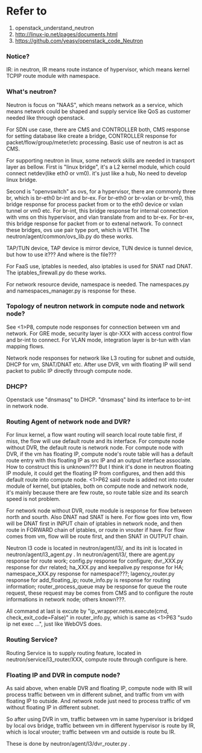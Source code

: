 # Refer to

1. openstack_understand_neutron
2. http://linux-ip.net/pages/documents.html
3. https://github.com/yeasy/openstack_code_Neutron


### Notice?

IR: in neutron, IR means route instance of hypervisor, which means kernel TCPIP route module with namespace.


### What's neutron?

Neutron is focus on "NAAS", which means network as a service, which means network could be shaped and supply service like QoS as customer needed like through openstack.

For SDN use case, there are CMS and CONTROLLER both, CMS response for setting database like create a bridge, CONTROLLER response for packet/flow/group/meter/etc processing. Basic use of neutron is act as CMS.

For supporting neutron in linux, some network skills are needed in transport layer as bellow. First is "linux bridge", it's a L2 kernel module, which could connect netdev(like eth0 or vm0). it's just like a hub, No need to develop linux bridge.

Second is "openvswitch" as ovs, for a hypervisor, there are commonly three br, which is br-eth0 br-int and br-ex. For br-eth0 or br-vxlan or br-vm0, this bridge response for process packet from or to the eth0 device or vxlan tunnel or vm0 etc. For br-int, this bridge response for internal connection with vms on this hypervisor, and vlan translate from and to br-ex. For br-ex, this bridge response for packet from or to extenal network. To connect these bridges, ovs use pair type port, which is VETH. The neutron/agent/common/ovs_lib.py do these works.

TAP/TUN device, TAP device is mirror device, TUN device is tunnel device, but how to use it??? And where is the file???

For FaaS use, iptables is needed, also iptables is used for SNAT nad DNAT. The iptables_firewall.py do these works.

For network resource devide, namespace is needed. The namespaces.py and namespaces_manager.py is response for these.


### Topology of neutron network in compute node and network node?

See <1>P8, compute node responses for connection between vm and network. For GRE mode, security layer is qbr-XXX with access control flow and br-int to connect. For VLAN mode, integration layer is br-tun with vlan mapping flows.

Network node responses for network like L3 routing for subnet and outside, DHCP for vm, SNAT/DNAT etc. After use DVR, vm with floating IP will send packet to public IP directly through compute node.


### DHCP?

Openstack use "dnsmasq" to DHCP. "dnsmasq" bind its interface to br-int in network node.


### Routing Agent of network node and DVR?

For linux kernel, a flow want routing will search local route table first, if miss, the flow will use default route and its interface. For compute node without DVR, the default route is network node. For compute node with DVR, if the vm has floating IP, compute node's route table will has a default route entry with this floating IP as src IP and an output interface associate. How to construct this is unknown??? But I think it's done in neutron floating IP module, it could get the floating IP from configures, and then add this default route into compute node. <1>P62 said route is added not into router module of kernel, but iptables, both on compute node and network node, it's mainly because there are few route, so route table size and its search speed is not problem.

For network node without DVR, route module is response for flow between north and sourth. Also DNAT nad SNAT is here. For flow goes into vm, flow will be DNAT first in INPUT chain of iptables in network node, and then route in FORWARD chain of iptables, or route in vrouter if have. For flow comes from vm, flow will be route first, and then SNAT in OUTPUT chain.

Neutron l3 code is located in neutron/agent/l3/, and its init is located in neutron/agent/l3_agent.py . In neutron/agent/l3/, there are agent.py response for route work; config.py response for configure; dvr_XXX.py response for dvr related; ha_XXX.py and keepalive.py response for HA; namespace_XXX.py response for namespace???; lagency_router.py response for add_floating_ip; route_info.py is response for routing information; router_process_queue may be response for queue the route request, these request may be comes from CMS and to configure the route informations in network node; others known???.

All command at last is excute by "ip_wrapper.netns.execute(cmd, check_exit_code=False)" in router_info.py, which is same as <1>P63 "sudo ip net exec ...", just like WebOVS does.


### Routing Service?

Routing Service is to supply routing feature, located in neutron/service/l3_router/XXX, compute route through configure is here.


### Floating IP and DVR in compute node?

As said above, when enable DVR and floating IP, compute node with IR will process traffic between vm in different subnet, and traffic from vm with floating IP to outside. And network node just need to process traffic of vm without floating IP in different subnet.

So after using DVR in vm, traffic between vm in same hypervisor is bridged by local ovs bridge, traffic between vm in different hypervisor is route by IR, which is local vrouter; traffic between vm and outside is route bu IR.

These is done by neutron/agent/l3/dvr_router.py .
